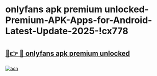 # onlyfans apk premium unlocked-Premium-APK-Apps-for-Android-Latest-Update-2025-!cx778

# <h2><a href="https://googleone.com">🔗👉 🔴 onlyfans apk premium unlocked</a></h2>

[![acn](https://github.com/user-attachments/assets/0f9c940e-d8b0-45ae-aac7-cd30a18b3e1c)](https://googleone.com)

